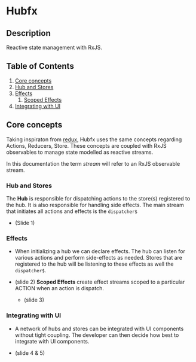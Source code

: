 # Hubfx

## Description

Reactive state management with RxJS.

## Table of Contents

1. [Core concepts](#core-concepts)
  1. [Hub and Stores](#hub-stores)
  1. [Effects](#effects)
     1. [Scoped Effects](#scoped-effects)
1. [Integrating with UI](#integration)
  
  


## Core concepts <a name="core-concepts"></a>

Taking inspiraton from [redux](https://redux.js.org/introduction/core-concepts), Hubfx uses the same concepts regarding Actions, Reducers, Store. These concepts are coupled with RxJS observables to manage state modelled as reactive streams.

In this documentation the term *stream* will refer to an RxJS observable stream.

### Hub and Stores <a name="hub-stores"></a>

The **Hub** is responsible for dispatching actions to the store(s) registered to the hub. It is also responsible for handling side effects. The main stream that initiates all actions and effects is the `dispatcher$` 

- (Slide 1)

### Effects<a name="effects"></a>

- When initializing a hub we can declare effects. The hub can listen for various actions and perform side-effects as needed. Stores that are registered to the hub will be listening to these effects as well the `dispatcher$`.

- (slide 2)
**Scoped Effects** create effect streams scoped to a particular ACTION when an action is dispatch.<a name="scoped-effects"></a>

  - (slide 3)

### Integrating with UI <a name="integration"></a>
- A network of hubs and stores can be integrated with UI components without tight coupling. The developer can then decide how best to integrate with UI components.

- (slide 4 & 5)